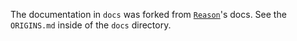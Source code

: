 
The documentation in `docs` was forked from [`Reason`](https://github.com/facebook/reason)'s docs.
See the `ORIGINS.md` inside of the `docs` directory.
